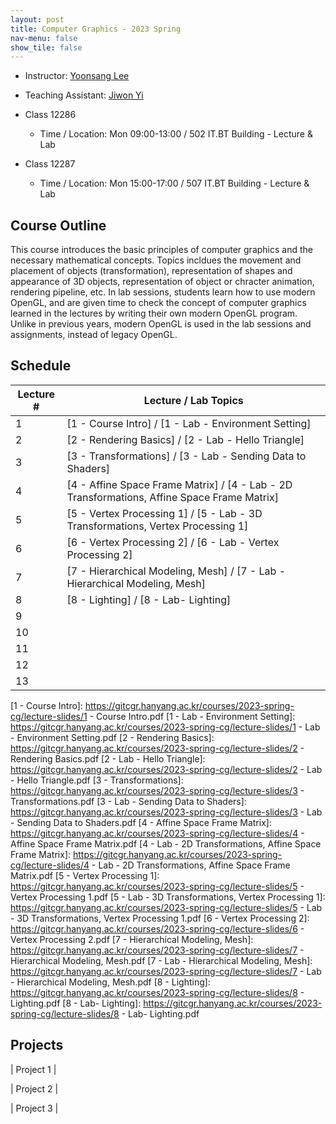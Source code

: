 ```yaml
---
layout: post
title: Computer Graphics - 2023 Spring
nav-menu: false
show_tile: false
---
```


* Instructor: [Yoonsang Lee](../people/yoonsang-lee.html)
* Teaching Assistant: [Jiwon Yi](../people/jiwon-yi.html)

* Class 12286
  * Time / Location: Mon 09:00-13:00 / 502 IT.BT Building - Lecture & Lab

* Class 12287
  * Time / Location: Mon 15:00-17:00 / 507 IT.BT Building - Lecture & Lab

## Course Outline

This course introduces the basic principles of computer graphics and the necessary mathematical concepts. 
Topics incldues the movement and placement of objects (transformation), representation of shapes and appearance of 3D objects, representation of object or chracter animation, rendering pipeline, etc.
In lab sessions, students learn how to use modern OpenGL, and are given time to check the concept of computer graphics learned in the lectures by writing their own modern OpenGL program.
Unlike in previous years, modern OpenGL is used in the lab sessions and assignments, instead of legacy OpenGL. 

## Schedule

|Lecture #| Lecture / Lab Topics   |
|---      | ---                    |
|1        |[1 - Course Intro] / [1 - Lab - Environment Setting]|
|2        |[2 - Rendering Basics] / [2 - Lab - Hello Triangle]|
|3        |[3 - Transformations] / [3 - Lab - Sending Data to Shaders]|
|4        |[4 - Affine Space Frame Matrix] / [4 - Lab - 2D Transformations, Affine Space Frame Matrix]|
|5        |[5 - Vertex Processing 1] / [5 - Lab - 3D Transformations, Vertex Processing 1]|
|6        |[6 - Vertex Processing 2] / [6 - Lab - Vertex Processing 2]|
|7        |[7 - Hierarchical Modeling, Mesh] / [7 - Lab - Hierarchical Modeling, Mesh]|
|8        |[8 - Lighting] / [8 - Lab- Lighting]|
|9        | |
|10       | |
|11       | |
|12       | |
|13       | |

[1 - Course Intro]: https://gitcgr.hanyang.ac.kr/courses/2023-spring-cg/lecture-slides/1 - Course Intro.pdf
[1 - Lab - Environment Setting]: https://gitcgr.hanyang.ac.kr/courses/2023-spring-cg/lecture-slides/1 - Lab - Environment Setting.pdf
[2 - Rendering Basics]: https://gitcgr.hanyang.ac.kr/courses/2023-spring-cg/lecture-slides/2 - Rendering Basics.pdf
[2 - Lab - Hello Triangle]: https://gitcgr.hanyang.ac.kr/courses/2023-spring-cg/lecture-slides/2 - Lab - Hello Triangle.pdf
[3 - Transformations]: https://gitcgr.hanyang.ac.kr/courses/2023-spring-cg/lecture-slides/3 - Transformations.pdf
[3 - Lab - Sending Data to Shaders]: https://gitcgr.hanyang.ac.kr/courses/2023-spring-cg/lecture-slides/3 - Lab - Sending Data to Shaders.pdf
[4 - Affine Space Frame Matrix]: https://gitcgr.hanyang.ac.kr/courses/2023-spring-cg/lecture-slides/4 - Affine Space Frame Matrix.pdf
[4 - Lab - 2D Transformations, Affine Space Frame Matrix]: https://gitcgr.hanyang.ac.kr/courses/2023-spring-cg/lecture-slides/4 - Lab - 2D Transformations, Affine Space Frame Matrix.pdf
[5 - Vertex Processing 1]: https://gitcgr.hanyang.ac.kr/courses/2023-spring-cg/lecture-slides/5 - Vertex Processing 1.pdf
[5 - Lab - 3D Transformations, Vertex Processing 1]: https://gitcgr.hanyang.ac.kr/courses/2023-spring-cg/lecture-slides/5 - Lab - 3D Transformations, Vertex Processing 1.pdf
[6 - Vertex Processing 2]: https://gitcgr.hanyang.ac.kr/courses/2023-spring-cg/lecture-slides/6 - Vertex Processing 2.pdf
[7 - Hierarchical Modeling, Mesh]: https://gitcgr.hanyang.ac.kr/courses/2023-spring-cg/lecture-slides/7 - Hierarchical Modeling, Mesh.pdf
[7 - Lab - Hierarchical Modeling, Mesh]: https://gitcgr.hanyang.ac.kr/courses/2023-spring-cg/lecture-slides/7 - Lab - Hierarchical Modeling, Mesh.pdf
[8 - Lighting]: https://gitcgr.hanyang.ac.kr/courses/2023-spring-cg/lecture-slides/8 - Lighting.pdf
[8 - Lab- Lighting]: https://gitcgr.hanyang.ac.kr/courses/2023-spring-cg/lecture-slides/8 - Lab- Lighting.pdf

## Projects

| Project 1 |

| Project 2 |

| Project 3 |

